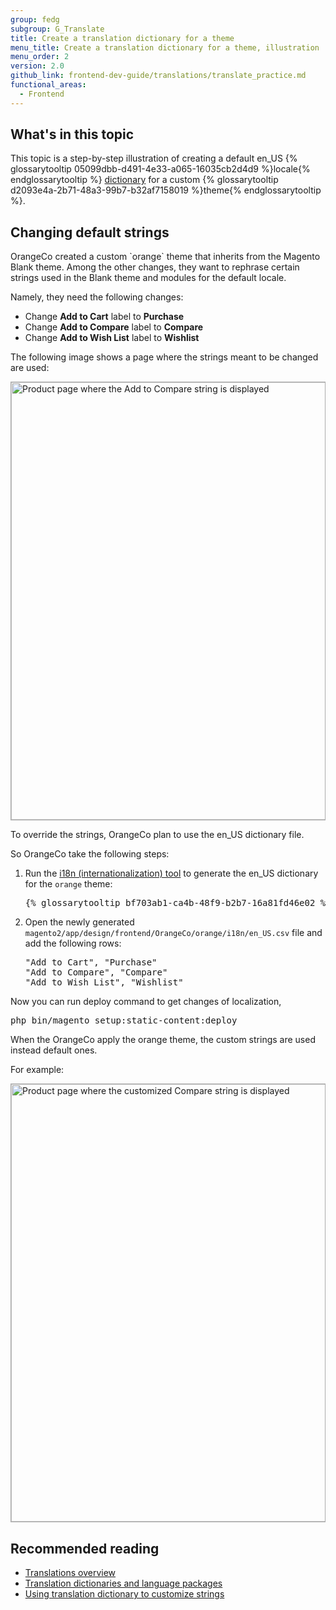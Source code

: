 ```yaml
---
group: fedg
subgroup: G_Translate
title: Create a translation dictionary for a theme
menu_title: Create a translation dictionary for a theme, illustration
menu_order: 2
version: 2.0
github_link: frontend-dev-guide/translations/translate_practice.md
functional_areas:
  - Frontend
---
```


<h2>What's in this topic</h2>

This topic is a step-by-step illustration of creating a default en_US {% glossarytooltip 05099dbb-d491-4e33-a065-16035cb2d4d9 %}locale{% endglossarytooltip %} <a href="{{page.baseurl}}/frontend-dev-guide/translations/xlate.html#translate_terms">dictionary</a> for a custom {% glossarytooltip d2093e4a-2b71-48a3-99b7-b32af7158019 %}theme{% endglossarytooltip %}. 

<h2 id="theme">Changing default strings</h2>
OrangeCo created a custom `orange` theme that inherits from the Magento Blank theme.
Among the other changes, they want to rephrase certain strings used in the Blank theme and modules for the default locale. 

Namely, they need the following changes:
<ul>
<li>
Change <b>Add to Cart</b> label to <b>Purchase</b>
</li>
<li>
Change <b>Add to Compare</b> label to <b>Compare</b>
</li>
<li>
Change <b>Add to Wish List</b> label to <b>Wishlist</b>
</li>
</ul>

The following image shows a page where the strings meant to be changed are used:

<div style="border: 1px solid #ABABAB">
<img width="700px" src="{{ site.baseurl}}/common/images/fdg_trans_bag.png" alt="Product page where the Add to Compare string is displayed">
</div>

To override the strings, OrangeCo plan to use the en_US dictionary file. 

So OrangeCo take the following steps:

<ol>

<li>
Run the <a href="{{page.baseurl}}/config-guide/cli/config-cli-subcommands-i18n.html#config-cli-subcommands-xlate-dict">i18n (internationalization) tool</a> to generate the en_US dictionary for the <code>orange</code> theme:
<pre>
{% glossarytooltip bf703ab1-ca4b-48f9-b2b7-16a81fd46e02 %}php{% endglossarytooltip %} magento2/bin/magento i18n:collect-phrases --output="magento2/app/design/frontend/OrangeCo/orange/i18n/en_US.csv" magento2/app/design/frontend/OrangeCo/orange
</pre>
</li>
<li>

Open the newly generated <code>magento2/app/design/frontend/OrangeCo/orange/i18n/en_US.csv</code> file and add the following rows:

<pre>
"Add to Cart", "Purchase"
"Add to Compare", "Compare"
"Add to Wish List", "Wishlist"
</pre>
</li>

</ol>

Now you can run deploy command to get changes of localization,
<pre>
php bin/magento setup:static-content:deploy
</pre>

When the OrangeCo apply the orange theme, the custom strings are used instead default ones. 

For example:

<div style="border: 1px solid #ABABAB">
<img width="700px" src="{{ site.baseurl}}/common/images/fdg_translations_bag2.png" alt="Product page where the customized Compare string is displayed"> 
</div>

<h2> Recommended reading </h2>

<ul>
<li><a href="{{page.baseurl}}/frontend-dev-guide/translations/xlate.html">Translations overview</a></li>
<li><a href="{{page.baseurl}}/config-guide/cli/config-cli-subcommands-i18n.html#config-cli-subcommands-xlate-dict">Translation dictionaries and language packages</a></li>
<li><a href="{{page.baseurl}}/frontend-dev-guide/translations/theme_dictionary.html">Using translation dictionary to customize strings</a></li>
</ul>
